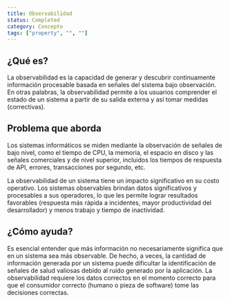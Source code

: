 ```yaml
---
title: Observabilidad
status: Completed
category: Concepto
tags: ["property", "", ""]
---
```


## ¿Qué es?

La observabilidad es la capacidad de generar y descubrir continuamente información procesable basada en señales del sistema bajo observación.
En otras palabras, la observabilidad permite a los usuarios comprender el estado de un sistema a partir de su salida externa y así tomar medidas (correctivas).

## Problema que aborda

Los sistemas informáticos se miden mediante la observación de señales de bajo nivel, como el tiempo de CPU, la memoria, el espacio en disco y las señales comerciales y de nivel superior, incluidos los tiempos de respuesta de API, errores, transacciones por segundo, etc.

La observabilidad de un sistema tiene un impacto significativo en su costo operativo.
Los sistemas observables brindan datos significativos y procesables a sus operadores, lo que les permite lograr resultados favorables (respuesta más rápida a incidentes, mayor productividad del desarrollador) y menos trabajo y tiempo de inactividad.

## ¿Cómo ayuda?

Es esencial entender que más información no necesariamente significa que en un sistema sea más observable.
De hecho, a veces, la cantidad de información generada por un sistema puede dificultar la identificación de señales de salud valiosas debido al ruido generado por la aplicación.
La observabilidad requiere los datos correctos en el momento correcto para que el consumidor correcto (humano o pieza de software) tome las decisiones correctas.
